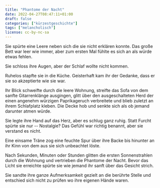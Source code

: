 ```yaml
---
title: "Phantome der Nacht"
date: 2022-04-27T08:47:11+01:00
draft: false
categories: ["kürzestgeschichte"]
tags: ["melancholisch"]
license: cc-by-nc-sa
---
```


Sie spürte eine Leere neben sich die sie nicht erklären konnte. Das große Bett war leer wie immer, aber zum ersten Mal fühlte es sich an als würde etwas fehlen.

Sie schloss ihre Augen, aber der Schlaf wollte nicht kommen.

Ruhelos stapfte sie in die Küche. Geisterhaft kam ihr der Gedanke, dass er sie so akzeptierte wie sie war.

Ihr Blick schweifte durch die leere Wohnung, streifte das Sofa von dem sanfte Gitarrenklänge ausgingen, glitt über den ausgeschalteten Herd der einen angenehm würzigen Paprikageruch verbreitete und blieb zuletzt an ihrem Schlafplatz kleben. Die Decke hob und senkte sich als ob jemand darunter atmen würde.

Sie legte ihre Hand auf das Herz, aber es schlug ganz ruhig. Statt Furcht spürte sie nur -- Nostalgie? Das Gefühl war richtig benannt, aber sie verstand es nicht.

Eine einsame Träne zog eine feuchte Spur über ihre Backe bis hinunter an ihr Kinn von dem aus sie sich unbeachtet löste.

Nach Sekunden, Minuten oder Stunden glitten die ersten Sonnenstrahlen durch die Wohnung und vertrieben die Phantome der Nacht. Bevor das Licht sie erreichte spürte sie wie jemand ihr sanft über das Gesicht strich.

Sie sandte ihre ganze Aufmerksamkeit gezielt an die berührte Stelle und entschied sich nicht zu prüfen wo ihre eigenen Hände waren.
